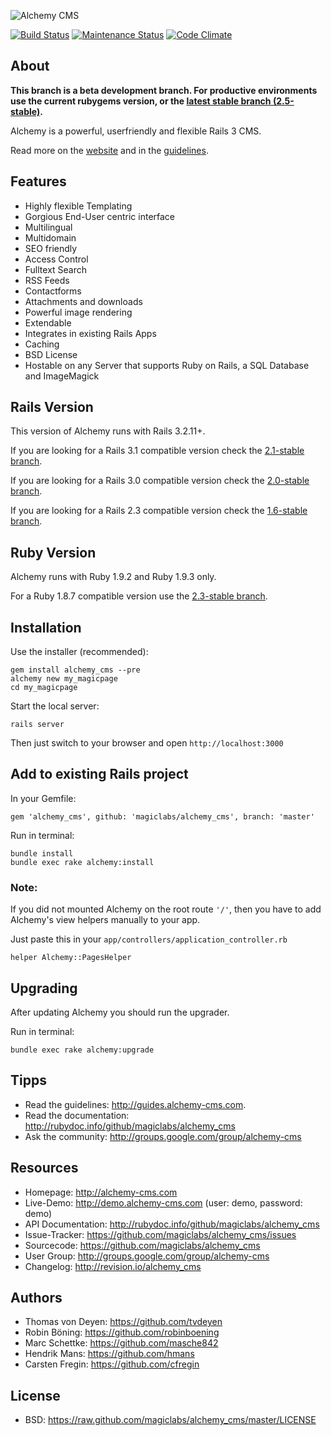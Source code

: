 ![Alchemy CMS](http://alchemy-cms.com/assets/alchemy_logo.png)

[![Build Status](https://secure.travis-ci.org/magiclabs/alchemy_cms.png?branch=master)](http://travis-ci.org/magiclabs/alchemy_cms) [![Maintenance Status](http://stillmaintained.com/magiclabs/alchemy_cms.png)](http://stillmaintained.com/magiclabs/alchemy_cms) [![Code Climate](https://codeclimate.com/badge.png)](https://codeclimate.com/github/magiclabs/alchemy_cms)

About
-----
**This branch is a beta development branch. For productive environments use the current rubygems version, or the [latest stable branch (2.5-stable)](https://github.com/magiclabs/alchemy_cms/tree/2.5-stable).**

Alchemy is a powerful, userfriendly and flexible Rails 3 CMS.

Read more on the [website](http://alchemy-cms.com) and in the [guidelines](http://guides.alchemy-cms.com).

Features
--------

- Highly flexible Templating
- Gorgious End-User centric interface
- Multilingual
- Multidomain
- SEO friendly
- Access Control
- Fulltext Search
- RSS Feeds
- Contactforms
- Attachments and downloads
- Powerful image rendering
- Extendable
- Integrates in existing Rails Apps
- Caching
- BSD License
- Hostable on any Server that supports Ruby on Rails, a SQL Database and ImageMagick

Rails Version
-------------

This version of Alchemy runs with Rails 3.2.11+.

If you are looking for a Rails 3.1 compatible version check the [2.1-stable branch](https://github.com/magiclabs/alchemy_cms/tree/2.1-stable).

If you are looking for a Rails 3.0 compatible version check the [2.0-stable branch](https://github.com/magiclabs/alchemy_cms/tree/2.0-stable).

If you are looking for a Rails 2.3 compatible version check the [1.6-stable branch](https://github.com/magiclabs/alchemy_cms/tree/1.6-stable).

Ruby Version
------------

Alchemy runs with Ruby 1.9.2 and Ruby 1.9.3 only.

For a Ruby 1.8.7 compatible version use the [2.3-stable branch](https://github.com/magiclabs/alchemy_cms/tree/2.3-stable).

Installation
------------

Use the installer (recommended):

    gem install alchemy_cms --pre
    alchemy new my_magicpage
    cd my_magicpage

Start the local server:

    rails server

Then just switch to your browser and open `http://localhost:3000`

Add to existing Rails project
-----------------------------

In your Gemfile:

    gem 'alchemy_cms', github: 'magiclabs/alchemy_cms', branch: 'master'

Run in terminal:

    bundle install
    bundle exec rake alchemy:install

### Note:
If you did not mounted Alchemy on the root route `'/'`, then you have to add Alchemy's view helpers manually to your app.

Just paste this in your `app/controllers/application_controller.rb`

```
helper Alchemy::PagesHelper
```

Upgrading
---------

After updating Alchemy you should run the upgrader.

Run in terminal:

    bundle exec rake alchemy:upgrade


Tipps
-----

- Read the guidelines: http://guides.alchemy-cms.com.
- Read the documentation: http://rubydoc.info/github/magiclabs/alchemy_cms
- Ask the community: http://groups.google.com/group/alchemy-cms


Resources
---------

* Homepage: <http://alchemy-cms.com>
* Live-Demo: <http://demo.alchemy-cms.com> (user: demo, password: demo)
* API Documentation: <http://rubydoc.info/github/magiclabs/alchemy_cms>
* Issue-Tracker: <https://github.com/magiclabs/alchemy_cms/issues>
* Sourcecode: <https://github.com/magiclabs/alchemy_cms>
* User Group: <http://groups.google.com/group/alchemy-cms>
* Changelog: <http://revision.io/alchemy_cms>

Authors
---------

* Thomas von Deyen: <https://github.com/tvdeyen>
* Robin Böning: <https://github.com/robinboening>
* Marc Schettke: <https://github.com/masche842>
* Hendrik Mans: <https://github.com/hmans>
* Carsten Fregin: <https://github.com/cfregin>

License
-------

* BSD: <https://raw.github.com/magiclabs/alchemy_cms/master/LICENSE>
